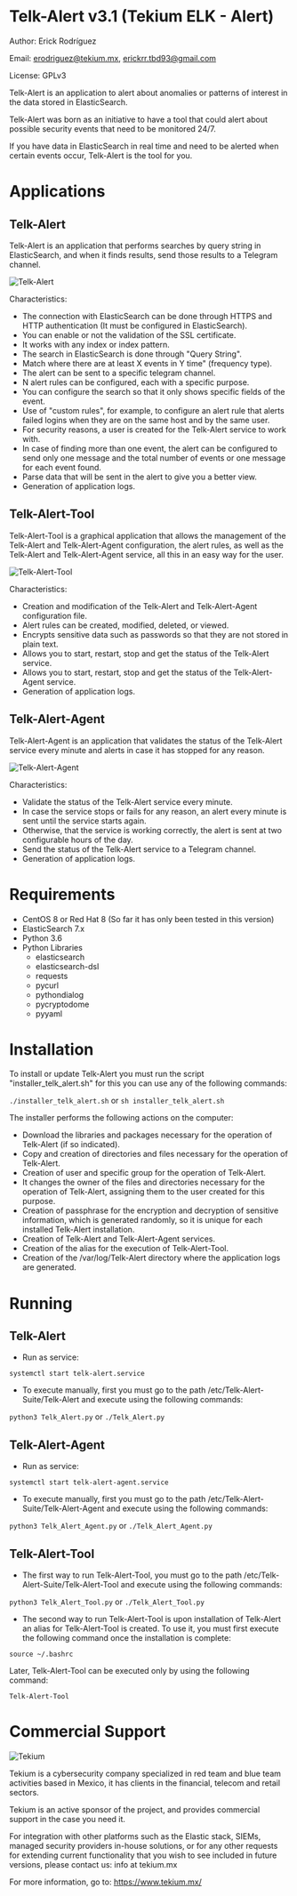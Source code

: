 # Telk-Alert v3.1 (Tekium ELK - Alert)

Author: Erick Rodríguez 

Email: erodriguez@tekium.mx, erickrr.tbd93@gmail.com

License: GPLv3

Telk-Alert is an application to alert about anomalies or patterns of interest in the data stored in ElasticSearch.

Telk-Alert was born as an initiative to have a tool that could alert about possible security events that need to be monitored 24/7.

If you have data in ElasticSearch in real time and need to be alerted when certain events occur, Telk-Alert is the tool for you.

# Applications
## Telk-Alert
Telk-Alert is an application that performs searches by query string in ElasticSearch, and when it finds results, send those results to a Telegram channel.

![Telk-Alert](https://github.com/erickrr-bd/Telk-Alert/blob/master/screens/screen2.jpg)

Characteristics:
- The connection with ElasticSearch can be done through HTTPS and HTTP authentication (It must be configured in ElasticSearch).
- You can enable or not the validation of the SSL certificate.
- It works with any index or index pattern.
- The search in ElasticSearch is done through "Query String".
- Match where there are at least X events in Y time" (frequency type).
- The alert can be sent to a specific telegram channel.
- N alert rules can be configured, each with a specific purpose.
- You can configure the search so that it only shows specific fields of the event.
- Use of "custom rules", for example, to configure an alert rule that alerts failed logins when they are on the same host and by the same user.
- For security reasons, a user is created for the Telk-Alert service to work with.
- In case of finding more than one event, the alert can be configured to send only one message and the total number of events or one message for each event found.
- Parse data that will be sent in the alert to give you a better view.
- Generation of application logs.

## Telk-Alert-Tool
Telk-Alert-Tool is a graphical application that allows the management of the Telk-Alert and Telk-Alert-Agent configuration, the alert rules, as well as the Telk-Alert and Telk-Alert-Agent service, all this in an easy way for the user.

![Telk-Alert-Tool](https://github.com/erickrr-bd/Telk-Alert/blob/master/screens/screen1.jpg)

Characteristics:
- Creation and modification of the Telk-Alert and Telk-Alert-Agent configuration file.
- Alert rules can be created, modified, deleted, or viewed.
- Encrypts sensitive data such as passwords so that they are not stored in plain text.
- Allows you to start, restart, stop and get the status of the Telk-Alert service.
- Allows you to start, restart, stop and get the status of the Telk-Alert-Agent service.
- Generation of application logs.

## Telk-Alert-Agent
Telk-Alert-Agent is an application that validates the status of the Telk-Alert service every minute and alerts in case it has stopped for any reason.

![Telk-Alert-Agent](https://github.com/erickrr-bd/Telk-Alert/blob/master/screens/screen3.jpg)

Characteristics:
- Validate the status of the Telk-Alert service every minute.
- In case the service stops or fails for any reason, an alert every minute is sent until the service starts again.
- Otherwise, that the service is working correctly, the alert is sent at two configurable hours of the day.
- Send the status of the Telk-Alert service to a Telegram channel.
- Generation of application logs.

# Requirements
- CentOS 8 or Red Hat 8 (So far it has only been tested in this version)
- ElasticSearch 7.x 
- Python 3.6
- Python Libraries
  - elasticsearch
  - elasticsearch-dsl
  - requests
  - pycurl
  - pythondialog
  - pycryptodome
  - pyyaml

# Installation
To install or update Telk-Alert you must run the script "installer_telk_alert.sh" for this you can use any of the following commands:

`./installer_telk_alert.sh` or `sh installer_telk_alert.sh`

The installer performs the following actions on the computer:

- Download the libraries and packages necessary for the operation of Telk-Alert (if so indicated).
- Copy and creation of directories and files necessary for the operation of Telk-Alert.
- Creation of user and specific group for the operation of Telk-Alert.
- It changes the owner of the files and directories necessary for the operation of Telk-Alert, assigning them to the user created for this purpose.
- Creation of passphrase for the encryption and decryption of sensitive information, which is generated randomly, so it is unique for each installed Telk-Alert installation.
- Creation of Telk-Alert and Telk-Alert-Agent services.
- Creation of the alias for the execution of Telk-Alert-Tool.
- Creation of the /var/log/Telk-Alert directory where the application logs are generated.

# Running
## Telk-Alert

- Run as service:

`systemctl start telk-alert.service`

- To execute manually, first you must go to the path /etc/Telk-Alert-Suite/Telk-Alert and execute using the following commands:

`python3 Telk_Alert.py` or `./Telk_Alert.py`

## Telk-Alert-Agent

- Run as service:

`systemctl start telk-alert-agent.service`

- To execute manually, first you must go to the path /etc/Telk-Alert-Suite/Telk-Alert-Agent and execute using the following commands:

`python3 Telk_Alert_Agent.py` or `./Telk_Alert_Agent.py`

## Telk-Alert-Tool

- The first way to run Telk-Alert-Tool, you must go to the path /etc/Telk-Alert-Suite/Telk-Alert-Tool and execute using the following commands:

`python3 Telk_Alert_Tool.py` or `./Telk_Alert_Tool.py`

- The second way to run Telk-Alert-Tool is upon installation of Telk-Alert an alias for Telk-Alert-Tool is created. To use it, you must first execute the following command once the installation is complete:

`source ~/.bashrc`

Later, Telk-Alert-Tool can be executed only by using the following command:

`Telk-Alert-Tool`

# Commercial Support
![Tekium](https://github.com/unmanarc/uAuditAnalyzer2/blob/master/art/tekium_slogo.jpeg)

Tekium is a cybersecurity company specialized in red team and blue team activities based in Mexico, it has clients in the financial, telecom and retail sectors.

Tekium is an active sponsor of the project, and provides commercial support in the case you need it.

For integration with other platforms such as the Elastic stack, SIEMs, managed security providers in-house solutions, or for any other requests for extending current functionality that you wish to see included in future versions, please contact us: info at tekium.mx

For more information, go to: https://www.tekium.mx/
